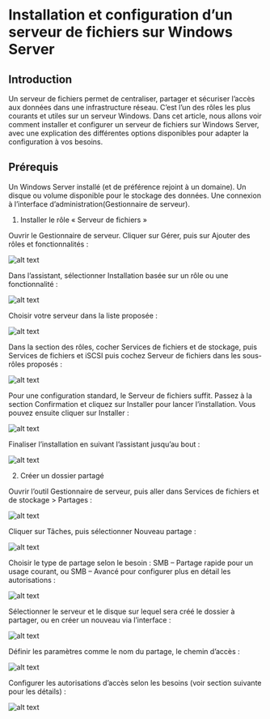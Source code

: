 # Installation et configuration d’un serveur de fichiers sur Windows Server

## Introduction

Un serveur de fichiers permet de centraliser, partager et sécuriser l’accès aux données dans une infrastructure réseau. C’est l’un des rôles les plus courants et utiles sur un serveur Windows. Dans cet article, nous allons voir comment installer et configurer un serveur de fichiers sur Windows Server, avec une explication des différentes options disponibles pour adapter la configuration à vos besoins.

## Prérequis

Un Windows Server installé (et de préférence rejoint à un domaine). Un disque ou volume disponible pour le stockage des données. Une connexion à l’interface d’administration(Gestionnaire de serveur).


1. Installer le rôle « Serveur de fichiers »

Ouvrir le Gestionnaire de serveur.
Cliquer sur Gérer, puis sur Ajouter des rôles et fonctionnalités :

![alt text](image-1.png)

Dans l’assistant, sélectionner Installation basée sur un rôle ou une fonctionnalité :

![alt text](image-2.png)

Choisir votre serveur dans la liste proposée :

![alt text](image-3.png)

Dans la section des rôles, cocher Services de fichiers et de stockage, puis Services de fichiers et iSCSI puis cochez Serveur de fichiers dans les sous-rôles proposés :

![alt text](image.png)

Pour une configuration standard, le Serveur de fichiers suffit.
Passez à la section Confirmation et cliquez sur Installer pour lancer l’installation.
Vous pouvez ensuite cliquer sur Installer :

![alt text](image.png)

Finaliser l’installation en suivant l’assistant jusqu’au bout :

![alt text](image-1.png)

2. Créer un dossier partagé

Ouvrir l’outil Gestionnaire de serveur, puis aller dans Services de fichiers et de stockage > Partages :

![alt text](image-2.png)

Cliquer sur Tâches, puis sélectionner Nouveau partage :

![alt text](image-3.png)

Choisir le type de partage selon le besoin : SMB – Partage rapide pour un usage courant, ou SMB – Avancé pour configurer plus en détail les autorisations :

![alt text](image-4.png)

Sélectionner le serveur et le disque sur lequel sera créé le dossier à partager, ou en créer un nouveau via l’interface :

![alt text](image-5.png)

Définir les paramètres comme le nom du partage, le chemin d’accès :

![alt text](image-6.png)

Configurer les autorisations d’accès selon les besoins (voir section suivante pour les détails) :

![alt text](image-7.png)